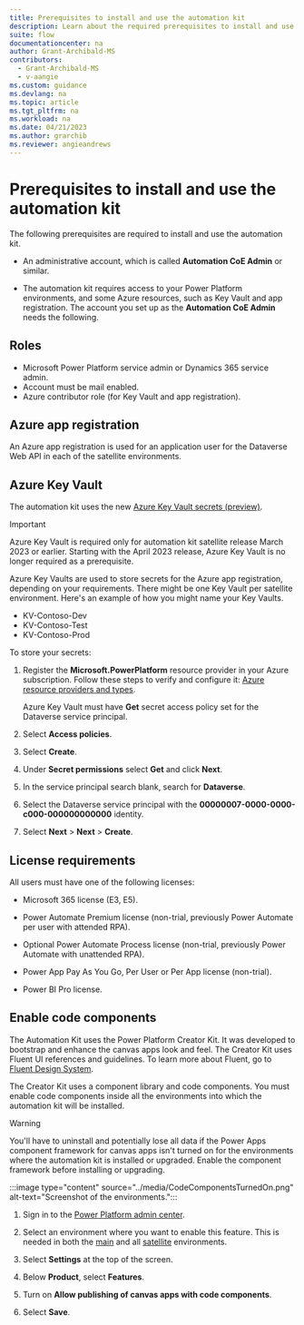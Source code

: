 ```yaml
---
title: Prerequisites to install and use the automation kit
description: Learn about the required prerequisites to install and use the automation kit.
suite: flow
documentationcenter: na
author: Grant-Archibald-MS
contributors:
  - Grant-Archibald-MS
  - v-aangie
ms.custom: guidance
ms.devlang: na
ms.topic: article
ms.tgt_pltfrm: na
ms.workload: na
ms.date: 04/21/2023
ms.author: grarchib
ms.reviewer: angieandrews
---
```


# Prerequisites to install and use the automation kit

The following prerequisites are required to install and use the automation kit.

- An administrative account, which is called **Automation CoE Admin** or similar.

- The automation kit requires access to your Power Platform environments, and some Azure resources, such as Key Vault and app registration. The account you set up as the **Automation CoE Admin** needs the following.

## Roles

- Microsoft Power Platform service admin or Dynamics 365 service admin.
- Account must be mail enabled.
- Azure contributor role (for Key Vault and app registration).

## Azure app registration

An Azure app registration is used for an application user for the Dataverse Web API in each of the satellite environments.

## Azure Key Vault

The automation kit uses the new [Azure Key Vault secrets (preview)](/powerapps/maker/data-platform/EnvironmentVariables#use-azure-key-vault-secrets-preview).

   > [!IMPORTANT]
   > Azure Key Vault is required only for automation kit satellite release March 2023 or earlier. Starting with the April 2023 release, Azure Key Vault is no longer required as a prerequisite.

Azure Key Vaults are used to store secrets for the Azure app registration, depending on your requirements. There might be one Key Vault per satellite environment. Here's an example of how you might name your Key Vaults.

- KV-Contoso-Dev
- KV-Contoso-Test
- KV-Contoso-Prod

To store your secrets:

1. Register the **Microsoft.PowerPlatform** resource provider in your Azure subscription. Follow these steps to verify and configure it: [Azure resource providers and types](/azure/azure-resource-manager/management/resource-providers-and-types).

   Azure Key Vault must have **Get** secret access policy set for the Dataverse service principal.

1. Select **Access policies**.

1. Select **Create**.

1. Under **Secret permissions** select **Get** and click **Next**.

1. In the service principal search blank, search for **Dataverse**.

1. Select the Dataverse service principal with the **00000007-0000-0000-c000-000000000000** identity.

1. Select **Next** > **Next** > **Create**.

## License requirements

All users must have one of the following licenses:

- Microsoft 365 license (E3, E5).

- Power Automate Premium license (non-trial, previously Power Automate per user with attended RPA).

- Optional Power Automate Process license (non-trial, previously Power Automate with unattended RPA).

- Power App Pay As You Go, Per User or Per App license (non-trial).

- Power BI Pro license.

## Enable code components

The Automation Kit uses the Power Platform Creator Kit. It was developed to bootstrap and enhance the canvas apps look and feel. The Creator Kit uses Fluent UI references and guidelines. To learn more about Fluent, go to [Fluent Design System](https://www.microsoft.com/design/fluent/).

The Creator Kit uses a component library and code components. You must enable code components inside all the environments into which the automation kit will be installed.

> [!WARNING]
> You'll have to uninstall and potentially lose all data if the Power Apps component framework for canvas apps isn't turned on for the environments where the automation kit is installed or upgraded. Enable the component framework before installing or upgrading.
>
>:::image type="content" source="../media/CodeComponentsTurnedOn.png" alt-text="Screenshot of the environments.":::

1. Sign in to the [Power Platform admin center](https://admin.powerplatform.microsoft.com/home).

1. Select an environment where you want to enable this feature. This is needed in both the [main](/power-automate/guidance/automation-kit/setup/main) and all [satellite](/power-automate/guidance/automation-kit/setup/satellite) environments.

1. Select **Settings** at the top of the screen.

1. Below **Product**, select **Features**.

1. Turn on **Allow publishing of canvas apps with code components**.

1. Select **Save**.
